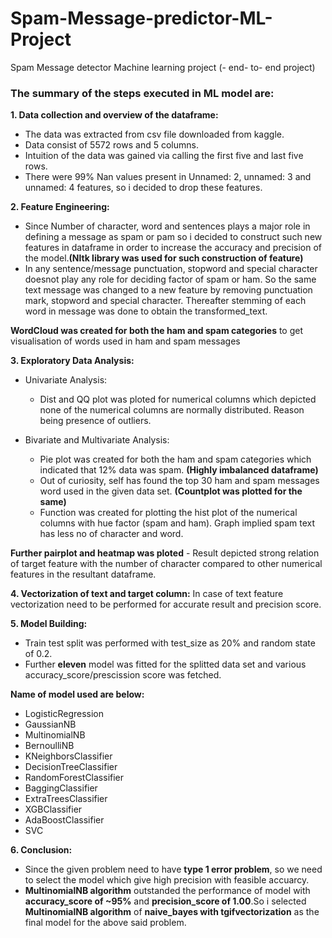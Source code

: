 # Spam-Message-predictor-ML-Project
Spam Message detector Machine learning project (- end- to- end project)

### **The summary of the steps executed in ML model are:**

**1. Data collection and overview of the dataframe:**
- The data was extracted from csv file downloaded from kaggle.
- Data consist of 5572 rows and 5 columns.
- Intuition of the data was gained via calling the first five and last five rows.
- There were 99% Nan values present in Unnamed: 2, unnamed: 3 and unnamed: 4 features, so i decided to drop these features.

**2. Feature Engineering:**
- Since Number of character, word and sentences plays a major role in defining a message as spam or pam so i decided to construct such new features in dataframe in order to increase the accuracy and precision of the model.**(Nltk library was used for such construction of feature)** 
- In any sentence/message punctuation, stopword and special character doesnot play any role for deciding factor of spam or ham. So the same text message was changed to a new feature by removing punctuation mark, stopword and special character. Thereafter stemming of each word in message was done to obtain the transformed_text. 

**WordCloud was created for both the ham and spam categories** to get visualisation of words used in ham and spam messages

**3. Exploratory Data Analysis:**
- Univariate Analysis:
    - Dist and QQ plot was ploted for numerical columns which depicted none of the numerical columns are normally distributed. Reason being presence of outliers.

- Bivariate and Multivariate Analysis:
    - Pie plot was created for both the ham and spam categories which indicated that 12% data was spam. **(Highly imbalanced dataframe)**
    - Out of curiosity, self has found the top 30 ham and spam messages word used in the given data set. **(Countplot was plotted for the same)**
    - Function was created for plotting the hist plot of the numerical columns with hue factor (spam and ham). Graph implied spam text has less no of character and word.

**Further pairplot and heatmap was ploted** - Result depicted strong relation of target feature with the number of character compared to other numerical features in the resultant dataframe.

**4. Vectorization of text and target column:**
In case of text feature vectorization need to be performed for accurate result and precision score.

**5. Model Building:**

- Train test split was performed with test_size as 20% and random state of 0.2.
- Further **eleven** model was fitted for the splitted data set and various accuracy_score/prescission score was fetched. 

**Name of model used are below:**
   - LogisticRegression
   - GaussianNB
   - MultinomialNB
   - BernoulliNB
   - KNeighborsClassifier
   - DecisionTreeClassifier
   - RandomForestClassifier
   - BaggingClassifier
   - ExtraTreesClassifier
   - XGBClassifier
   - AdaBoostClassifier
   - SVC
    
**6. Conclusion:**
- Since the given problem need to have **type 1 error problem**, so we need to select the model which give high precision with feasible accuarcy.
- **MultinomialNB algorithm** outstanded the performance of model with **accuracy_score of ~95%** and **precision_score of 1.00**.So i selected **MultinomialNB algorithm** of **naive_bayes with tgifvectorization** as the final model for the above said problem.
